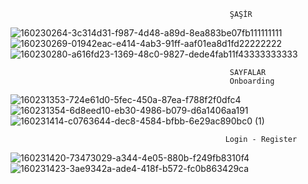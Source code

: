                                                      ŞAŞİR
 ![160230264-3c314d31-f987-4d48-a89d-8ea883be07fb111111111](https://user-images.githubusercontent.com/56730736/162583691-78d367cc-c927-4600-8d2f-ea17af10b02b.png) ![160230269-01942eac-e414-4ab3-91ff-aaf01ea8d1fd22222222](https://user-images.githubusercontent.com/56730736/162583695-a27eb024-11f5-4bda-8526-6736e649faae.png) ![160230280-a616fd23-1369-48c0-9827-dede4fab11f43333333333](https://user-images.githubusercontent.com/56730736/162583701-72ba0ccc-a56e-4937-a54a-cd9ad21c52e9.png)
 
                                                     SAYFALAR
                                                     Onboarding
![160231353-724e61d0-5fec-450a-87ea-f788f2f0dfc4](https://user-images.githubusercontent.com/56730736/162583946-d559f849-c7a4-4838-9181-9c151e13bd9a.png)
![160231354-6d8eed10-eb30-4986-b079-d6a1406aa191](https://user-images.githubusercontent.com/56730736/162583951-6ff2016b-9288-4f66-bc88-e97540dcbafb.png)
![160231414-c0763644-dec8-4584-bfbb-6e29ac890bc0 (1)](https://user-images.githubusercontent.com/56730736/162583956-7e141798-50f8-42e6-bc9b-bb7a8f50a414.png)

                                                    Login - Register
![160231420-73473029-a344-4e05-880b-f249fb8310f4](https://user-images.githubusercontent.com/56730736/162584013-53edc6fa-de82-4bce-8c63-3b888f669942.png)
![160231423-3ae9342a-ade4-418f-b572-fc0b863429ca](https://user-images.githubusercontent.com/56730736/162584023-96a659af-0d8e-4d8c-8cd3-7fe69a1677e8.png)

                                       
                                      
                                       
                                       
                                       
                                       
                  
                                       
                                       
